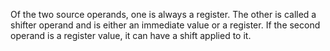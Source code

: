 Of the two source operands, one is always a register. The other is called a shifter operand and is either an immediate value or a register.
If the second operand is a register value, it can have a shift applied to it.